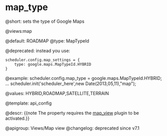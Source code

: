 map_type
=============
@short: sets the type of Google Maps
	
@views:map

@default: ROADMAP
@type: MapTypeId

@deprecated:
instead you use:
~~~
scheduler.config.map_settings = {
	type: google.maps.MapTypeId.HYBRID
}
~~~

@example:
scheduler.config.map_type = google.maps.MapTypeId.HYBRID;
...
scheduler.init('scheduler_here',new Date(2013,05,11),"map");

@values: HYBRID,ROADMAP,SATELLITE,TERRAIN

@template:	api_config

@descr:
{{note The property requires the [map_view](extensions_list.html#mapview) plugin to be activated.}}

@apigroup: Views/Map view
@changelog:
deprecated since v7.1
